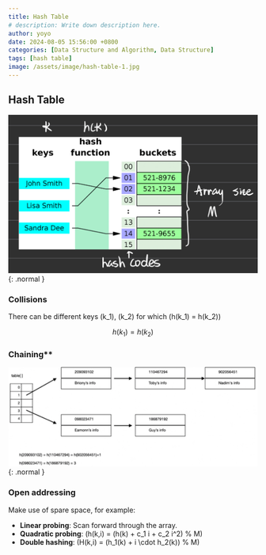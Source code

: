 ```yaml
---
title: Hash Table
# description: Write down description here.
author: yoyo
date: 2024-08-05 15:56:00 +0800
categories: [Data Structure and Algorithm, Data Structure]
tags: [hash table]
image: /assets/image/hash-table-1.jpg
---
```


## Hash Table

![Desktop View](/assets/image/hash-table-1.jpg){: .normal }

### Collisions

There can be different keys \(k_1\), \(k_2\) for which \(h(k_1) = h(k_2)\)

$$
h(k_1) = h(k_2)
$$

### Chaining**

![Desktop View](/assets/image/hash-table-2.jpeg){: .normal }

### Open addressing

Make use of spare space, for example:
  - **Linear probing**: Scan forward through the array.
  - **Quadratic probing**: \(h(k,i) = (h(k) + c_1 i + c_2 i^2) \% M\)
  - **Double hashing**: \(H(k,i) = (h_1(k) + i \cdot h_2(k)) \% M\)



